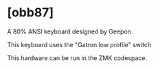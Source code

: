 # [obb87]

A 80% ANSI keyboard designed by Geepon.

This keyboard uses the "Gatron low profile" switch

This hardware can be run in the ZMK codespace.
